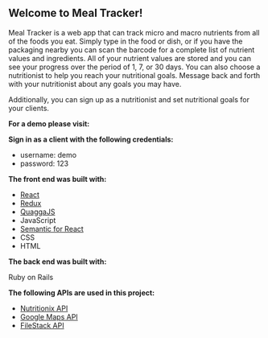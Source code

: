 ## Welcome to Meal Tracker!

Meal Tracker is a web app that can track micro and macro nutrients from all of the foods you eat. Simply type in the food or dish, or if you have the packaging nearby you can scan the barcode for a complete list of nutrient values and ingredients. All of your nutrient values are stored and you can see your progress over the period of 1, 7, or 30 days. You can also choose a nutritionist to help you reach your nutritional goals. Message back and forth with your nutritionist about any goals you may have.

Additionally, you can sign up as a nutritionist and set nutritional goals for your clients.

**For a demo please visit:**



**Sign in as a client with the following credentials:**

- username: demo
- password: 123

**The front end was built with:**

- [React](https://reactjs.org/)
- [Redux](https://redux.js.org/)
- [QuaggaJS](https://serratus.github.io/quaggaJS/)
- JavaScript
- [Semantic for React](https://react.semantic-ui.com/)
- CSS
- HTML

**The back end was built with:**

Ruby on Rails

**The following APIs are used in this project:**

- [Nutritionix API](https://www.nutritionix.com/)
- [Google Maps API](https://developers.google.com/maps/)
- [FileStack API](https://www.filestack.com/docs)
